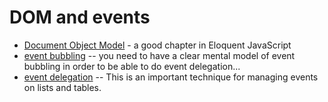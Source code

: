 # DOM and events

* [Document Object Model](http://eloquentjavascript.net/13_dom.html) - a good chapter in Eloquent JavaScript
* [event bubbling](https://javascript.info/bubbling-and-capturing) -- you need to have a clear mental model of event bubbling in order to be able to do event delegation...
* [event delegation](http://bdadam.com/blog/plain-javascript-event-delegation.html) -- This is an important technique for managing events on lists and tables.
